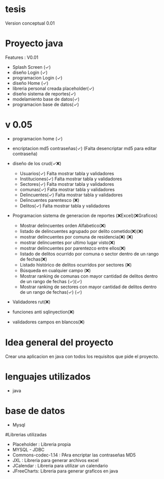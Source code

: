 # tesis

Version conceptual 0.01


# Proyecto java
Features :
	V0.01
* Splash Screen (✓) 
* diseño Login  (✓) 
* programacion Login (✓) 
* diseño Home (✓)
* libreria personal creada placeholder(✓)
* diseño sistema de reportes(✓)
* modelamiento base de datos(✓)
* programacion base de datos(✓)

# v 0.05
* programacion home (✓)
* encriptacion md5 contraseñas(✓) (Falta desencriptar md5 para editar contraseña)
* diseño de los crud(✓❌)
	* Usuarios(✓) Falta mostrar tabla y validadores
	* Instituciones(✓) Falta mostrar tabla y validadores
	* Sectores(✓) Falta mostrar tabla y validadores
	* comunas(✓) Falta mostrar tabla y validadores
	* Delincuentes(✓) Falta mostrar tabla y validadores
	* Delincuentes parentesco (❌)
	* Delitos(✓) Falta mostrar tabla y validadores
	
* Programacion sistema de generacion de reportes (❌Excel)(❌Graficos)
	* Mostrar delincuentes orden Alfabetico(❌)
	* listado de delincuentes agrupado por delito cometido(❌)(❌)
	* mostrar delincuentes por comuna de residencia(❌) (❌)
	* mostrar delincuentes por ultimo lugar visto(❌)
	* mostrar delincuentes por parentezco entre ellos(❌)
	* listado de delitos ocurrido por comuna o sector dentro de un rango de fechas(❌)
	* Listado histórico de delitos ocurridos por sectores (❌)
	* Búsqueda en cualquier campo (❌)
	* Mostrar ranking de comunas con mayor cantidad de delitos dentro de un rango de fechas (✓)(✓) 
	* Mostrar ranking de sectores con mayor cantidad de delitos dentro de un rango de fechas(✓) (✓) 
	
* Validadores rut(❌)
* funciones anti sqlinyection(❌)
* validadores campos en blancos(❌)
	
# Idea general del proyecto

Crear una aplicacion en java con todos los requisitos que pide el proyecto.

# lenguajes utilizados
* java

# base de datos
* Mysql

#Librerias utilizadas
* Placeholder : Libreria propia
* MYSQL - JDBC
* Commons-codec-1.14 : PAra encriptar las contraseñas MD5
* JXL : Libreria para generar archivos excel 
* JCalendar : Libreria para utilizar un calendario
* JFreeCharts: Libreria para generar graficos en java